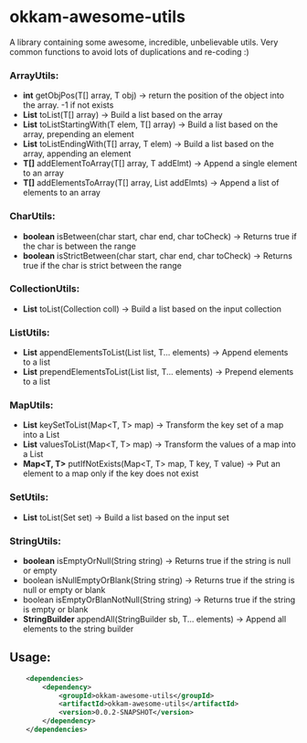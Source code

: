 # okkam-awesome-utils

A library containing some awesome, incredible, unbelievable utils. Very common functions to avoid lots of duplications and re-coding :)

### ArrayUtils:

+ **int** getObjPos(T[] array, T obj) -> return the position of the object into the array. -1 if not exists
+ **List<T>** toList(T[] array) -> Build a list based on the array
+ **List<T>** toListStartingWith(T elem, T[] array) -> Build a list based on the array, prepending an element
+ **List<T>** toListEndingWith(T[] array, T elem) -> Build a list based on the array, appending an element
+ **T[]** addElementToArray(T[] array, T addElmt) -> Append a single element to an array
+ **T[]** addElementsToArray(T[] array, List<T> addElmts) -> Append a list of elements to an array

### CharUtils:

+ **boolean** isBetween(char start, char end, char toCheck) -> Returns true if the char is between the range
+ **boolean** isStrictBetween(char start, char end, char toCheck) -> Returns true if the char is strict between the range

### CollectionUtils:

+ **List<T>** toList(Collection<T> coll) -> Build a list based on the input collection

### ListUtils:

+ **List<T>** appendElementsToList(List<T> list, T... elements) -> Append elements to a list
+ **List<T>** prependElementsToList(List<T> list, T... elements) -> Prepend elements to a list

### MapUtils:

+ **List<T>** keySetToList(Map<T, T> map) -> Transform the key set of a map into a List
+ **List<T>** valuesToList(Map<T, T> map) -> Transform the values of a map into a List
+ **Map<T, T>** putIfNotExists(Map<T, T> map, T key, T value) -> Put an element to a map only if the key does not exist

### SetUtils:

+ **List<T>** toList(Set<T> set) -> Build a list based on the input set

### StringUtils:

+ **boolean** isEmptyOrNull(String string) -> Returns true if the string is null or empty
+ boolean isNullEmptyOrBlank(String string) -> Returns true if the string is null or empty or blank
+ boolean isEmptyOrBlanNotNull(String string) -> Returns true if the string is empty or blank
+ **StringBuilder** appendAll(StringBuilder sb, T... elements) -> Append all elements to the string builder

## Usage:

```xml
	<dependencies>
		<dependency>
			<groupId>okkam-awesome-utils</groupId>
			<artifactId>okkam-awesome-utils</artifactId>
			<version>0.0.2-SNAPSHOT</version>
		</dependency>
	</dependencies>
```
